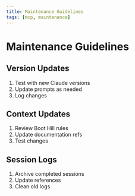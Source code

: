 ```yaml
---
title: Maintenance Guidelines
tags: [mcp, maintenance]
---
```


# Maintenance Guidelines

## Version Updates
1. Test with new Claude versions
2. Update prompts as needed
3. Log changes

## Context Updates
1. Review Boot Hill rules
2. Update documentation refs
3. Test changes

## Session Logs
1. Archive completed sessions
2. Update references
3. Clean old logs